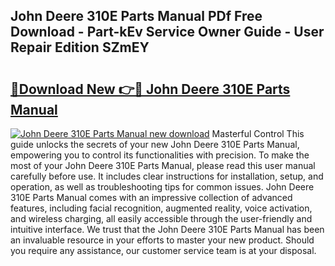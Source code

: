 ## John Deere 310E Parts Manual PDf Free Download - Part-kEv Service Owner Guide - User Repair Edition SZmEY

# <h2><a href="http://bc97507.oget.top/?id=John+Deere+310E+Parts+Manual">🔗Download New 👉🔴 John Deere 310E Parts Manual</a></h2>

[![John Deere 310E Parts Manual new download](https://i.imgur.com/5g1atiW.png)](http://bc97507.oget.top/?id=John+Deere+310E+Parts+Manual)
Masterful Control This guide unlocks the secrets of your new John Deere 310E Parts Manual, empowering you to control its functionalities with precision. To make the most of your John Deere 310E Parts Manual, please read this user manual carefully before use. It includes clear instructions for installation, setup, and operation, as well as troubleshooting tips for common issues. John Deere 310E Parts Manual comes with an impressive collection of advanced features, including facial recognition, augmented reality, voice activation, and wireless charging, all easily accessible through the user-friendly and intuitive interface. We trust that the John Deere 310E Parts Manual has been an invaluable resource in your efforts to master your new product. Should you require any assistance, our customer service team is at your disposal.
